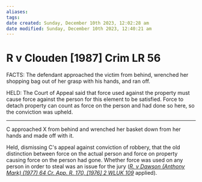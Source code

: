 ```yaml
---
aliases: 
tags: 
date created: Sunday, December 10th 2023, 12:02:28 am
date modified: Sunday, December 10th 2023, 12:40:21 am
---
```


# R v Clouden [1987] Crim LR 56

FACTS: The defendant approached the victim from behind, wrenched her shopping bag out of her grasp with his hands, and ran off.

HELD: The Court of Appeal said that force used against the property must cause force against the person for this element to be satisfied. Force to detach property can count as force on the person and had done so here, so the conviction was upheld.

---

C approached X from behind and wrenched her basket down from her hands and made off with it.

Held, dismissing C's appeal against conviction of robbery, that the old distinction between force on the actual person and force on property causing force on the person had gone. Whether force was used on any person in order to steal was an issue for the jury (_[R. v Dawson (Anthony Mark) (1977) 64 Cr. App. R. 170, [1976] 2 WLUK 109](https://uk.westlaw.com/Document/I3F419BA1E42811DA8FC2A0F0355337E9/View/FullText.html?originationContext=document&transitionType=DocumentItem&ppcid=7f2b3748e3e84211ad24b5d6672c6b07&contextData=(sc.Default))_ applied).

